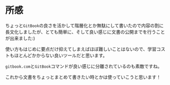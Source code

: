 # 所感

ちょっと`GitBook`の良さを活かして階層化とか無駄にして書いたので内容の割に長文化しましたが、とても簡単に、そして良い感じに文書の公開までを行うことが出来ました:)

使い方もはじめに要点だけ抑えてしまえばほぼ難しいことはないので、学習コストもほとんどかからない良いツールだと思います。

`gitbook.com`と`GitBook`コマンドが良い感じに分離されているのも素敵ですね。

これから文書をちょっとまとめて書きたい時とかは使っていこうと思います！
